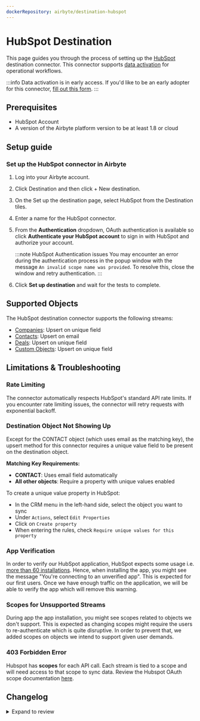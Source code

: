 ```yaml
---
dockerRepository: airbyte/destination-hubspot
---
```


# HubSpot Destination

This page guides you through the process of setting up the [HubSpot](https://www.hubspot.com/) destination connector. This connector supports [data activation](/platform/next/move-data/elt-data-activation) for operational workflows.

:::info
Data activation is in early access. If you'd like to be an early adopter for this connector, [fill out this form](https://form.typeform.com/to/STc7a0jx).
:::

## Prerequisites

- HubSpot Account
- A version of the Airbyte platform version to be at least 1.8 or cloud

## Setup guide

### Set up the HubSpot connector in Airbyte

1. Log into your Airbyte account.
2. Click Destination and then click + New destination.
3. On the Set up the destination page, select HubSpot from the Destination tiles.
4. Enter a name for the HubSpot connector.
5. From the **Authentication** dropdown, OAuth authentication is available so click **Authenticate your HubSpot account** to sign in with HubSpot and authorize your account.
   
   :::note HubSpot Authentication issues
   You may encounter an error during the authentication process in the popup window with the message `An invalid scope name was provided`. To resolve this, close the window and retry authentication.
   :::

6. Click **Set up destination** and wait for the tests to complete.

## Supported Objects

The HubSpot destination connector supports the following streams:

- [Companies](https://developers.hubspot.com/docs/api/crm/companies): Upsert on unique field
- [Contacts](https://developers.hubspot.com/docs/methods/contacts): Upsert on email
- [Deals](https://developers.hubspot.com/docs/api/crm/deals): Upsert on unique field
- [Custom Objects](https://developers.hubspot.com/docs/guides/api/crm/objects/custom-objects): Upsert on unique field

## Limitations & Troubleshooting

### Rate Limiting

The connector automatically respects HubSpot's standard API rate limits. If you encounter rate limiting issues, the connector will retry requests with exponential backoff.

### Destination Object Not Showing Up

Except for the CONTACT object (which uses email as the matching key), the upsert method for this connector requires a unique value field to be present on the destination object.

**Matching Key Requirements:**
- **CONTACT**: Uses email field automatically
- **All other objects**: Require a property with unique values enabled

To create a unique value property in HubSpot:
* In the CRM menu in the left-hand side, select the object you want to sync
* Under `Actions`, select `Edit Properties`
* Click on `Create property`
* When entering the rules, check `Require unique values for this property`


### App Verification

In order to verify our HubSpot application, HubSpot expects some usage i.e. [more than 60 installations](https://developers.hubspot.com/docs/guides/apps/marketplace/certification-requirements#value). Hence, when installing the app, you might see the message "You're connecting to an unverified app". This is expected for our first users. Once we have enough traffic on the application, we will be able to verify the app which will remove this warning.

### Scopes for Unsupported Streams

During app the app installation, you might see scopes related to objects we don't support. This is expected as changing scopes might require the users to re-authenticate which is quite disruptive. In order to prevent that, we added scopes on objects we intend to support given user demands.

### 403 Forbidden Error

Hubspot has **scopes** for each API call. Each stream is tied to a scope and will need access to that scope to sync data. Review the Hubspot OAuth scope documentation [here](https://developers.hubspot.com/docs/api/working-with-oauth#scopes).

## Changelog

<details>
  <summary>Expand to review</summary>

| Version | Date       | Pull Request                                                    | Subject                    |
|:--------|:-----------|:----------------------------------------------------------------|:---------------------------|
| 0.0.4   | 2025-08-01 | [64144](https://github.com/airbytehq/airbyte/pull/64144)        | OSS release                |
| 0.0.3   | 2025-07-18 | [205](https://github.com/airbytehq/airbyte-enterprise/pull/205) | Forcing new release        |
| 0.0.2   | 2025-07-18 | [204](https://github.com/airbytehq/airbyte-enterprise/pull/204) | Fixing auth                |
| 0.0.1   | 2025-07-18 | [201](https://github.com/airbytehq/airbyte-enterprise/pull/201) | First iteration internally |

</details>
